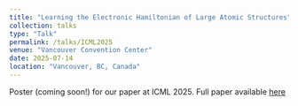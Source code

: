 ```yaml
---
title: "Learning the Electronic Hamiltonian of Large Atomic Structures"
collection: talks
type: "Talk"
permalink: /talks/ICML2025
venue: "Vancouver Convention Center"
date: 2025-07-14
location: "Vancouver, BC, Canada"
---
```


Poster (coming soon!) for our paper at ICML 2025. Full paper available [here](https://openreview.net/forum?id=WGejWCgrpD&referrer=%5Bthe%20profile%20of%20Manasa%20Kaniselvan%5D(%2Fprofile%3Fid%3D~Manasa_Kaniselvan1))